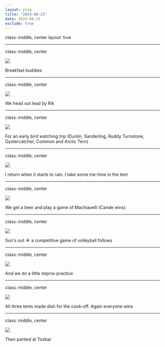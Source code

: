 ```yaml
---
layout: plog
title: "2024-08-23"
date: 2024-08-23
exclude: true
---
```


class: middle, center
layout: true

---

class: middle, center

<img class="plog-picture" src="{{ site.baseurl }}/img/plog/2024-08-23/01.jpg" />

Breakfast buddies

---

class: middle, center

<img class="plog-picture" src="{{ site.baseurl }}/img/plog/2024-08-23/02.jpg" />

We head out lead by Rik

---

class: middle, center

<img class="plog-picture" src="{{ site.baseurl }}/img/plog/2024-08-23/03.jpg" />

For an early bird watching trip (Dunlin, Sanderling, Ruddy Turnstone, Oystercatcher, Common and Arctic Tern)

---

class: middle, center

<img class="plog-picture" src="{{ site.baseurl }}/img/plog/2024-08-23/04.jpg" />

I return when it starts to rain. I take some me-time in the tent

---

class: middle, center

<img class="plog-picture" src="{{ site.baseurl }}/img/plog/2024-08-23/05.jpg" />

We get a beer and play a game of Machiavelli (Cande wins)

---

class: middle, center

<img class="plog-picture" src="{{ site.baseurl }}/img/plog/2024-08-23/06.jpg" />

Sun's out ☀️ a competitive game of volleyball follows

---

class: middle, center

<img class="plog-picture" src="{{ site.baseurl }}/img/plog/2024-08-23/07.jpg" />

And we do a little improv practice

---

class: middle, center

<img class="plog-picture" src="{{ site.baseurl }}/img/plog/2024-08-23/08.jpg" />

All three tents made dish for the cook-off. Again everyone wins 

---

class: middle, center

<img class="plog-picture" src="{{ site.baseurl }}/img/plog/2024-08-23/09.gif" />

Then partied at Toxbar

